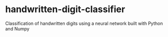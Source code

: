 # handwritten-digit-classifier
Classification of handwritten digits using a neural network built with Python and Numpy
